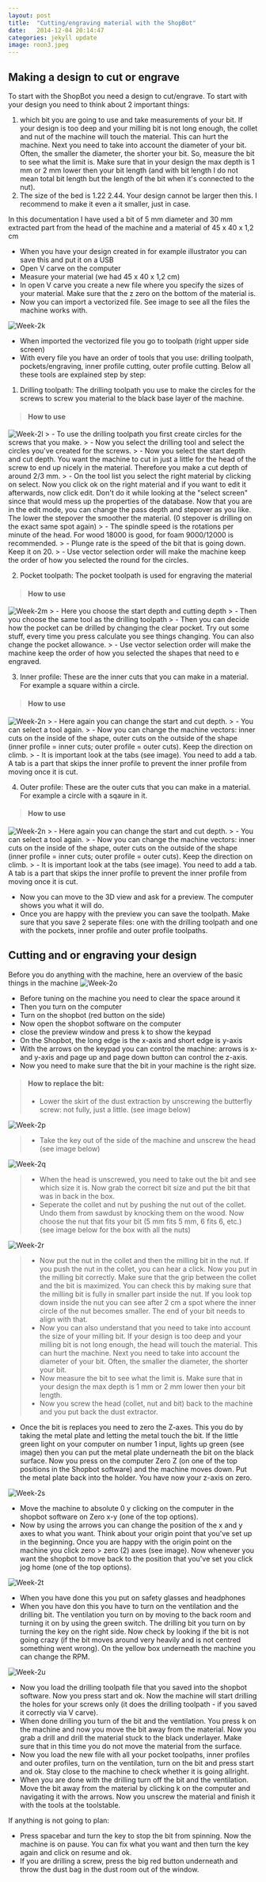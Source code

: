 ```yaml
---
layout: post
title:  "Cutting/engraving material with the ShopBot"
date:   2014-12-04 20:14:47
categories: jekyll update
image: roon3.jpeg
---
```


## Making a design to cut or engrave

To start with the ShopBot you need a design to cut/engrave. To start with your design you need to think about 2 important things: 
1. which bit you are going to use and take measurements of your bit. If your design is too deep and your milling bit is not long enough, the collet and nut of the machine will touch the material. This can hurt the machine. Next you need to take into account the diameter of your bit. Often, the smaller the diameter, the shorter your bit. So, measure the bit to see what the limit is. Make sure that in your design the max depth is 1 mm or 2 mm lower then your bit length (and with bit length I do not mean total bit length but the length of the bit when it's connected to the nut). 
2. The size of the bed is 1.22 2.44. Your design cannot be larger then this. I recommend to make it even a it smaller, just in case. 

In this documentation I have used a bit of 5 mm diameter and 30 mm extracted part from the head of the machine and a material of 45 x 40 x 1,2 cm
- When you have your design created in for example illustrator you can save this and put it on a USB
- Open V carve on the computer
- Measure your material (we had 45 x 40 x 1,2 cm) 
- In open V carve you create a new file where you specify the sizes of your material. Make sure that the z zero on the bottom of the material is. 
- Now you can import a vectorized file. See image to see all the files the machine works with. 

<img src="./assets/img/Week-2k.jpeg" alt="Week-2k">

- When imported the vectorized file you go to toolpath (right upper side screen) 
- With every file you have an order of tools that you use: drilling toolpath, pockets/engraving, inner profile cutting, outer profile cutting. Below all these tools are explained step by step:

1. Drilling toolpath: The drilling toolpath you use to make the circles for the screws to screw you material to the black base layer of the machine. 
> #### How to use
<img src="./assets/img/Week-2l.jpeg" alt="Week-2l">
> - To use the drilling toolpath you first create circles for the screws that you make. 
> - Now you select the drilling tool and select the circles you've created for the screws. 
> - Now you select the start depth and cut depth. You want the machine to cut in just a little for the head of the screw to end up nicely in the material. Therefore you make a cut depth of around 2/3 mm.
> - On the tool list you select the right material by clicking on select. Now you click ok on the right material and if you want to edit it afterwards, now click edit. Don't do it while looking at the "select screen" since that would mess up the properties of the database. Now that you are in the edit mode, you can change the pass depth and stepover as you like. The lower the stepover the smoother the material. (0 stepover is drilling on the exact same spot again)
> - The spindle speed is the rotations per minute of the head. For wood 18000 is good, for foam 9000/12000 is recommended.
> - Plunge rate is the speed of the bit that is going down. Keep it on 20. 
> - Use vector selection order will make the machine keep the order of how you selected the round for the circles. 

2. Pocket toolpath: The pocket toolpath is used for engraving the material
> #### How to use
<img src="./assets/img/Week-2m.jpeg" alt="Week-2m">
> - Here you choose the start depth and cutting depth
> - Then you choose the same tool as the drilling toolpath
> - Then you can decide how the pocket can be drilled by changing the clear pocket. Try out some stuff, every time you press calculate you see things changing. You can also change the pocket allowance. 
> - Use vector selection order will make the machine keep the order of how you selected the shapes that need to e engraved.

3. Inner profile: These are the inner cuts that you can make in a material. For example a square within a circle.
> #### How to use
<img src="./assets/img/Week-2n.jpeg" alt="Week-2n">
> - Here again you can change the start and cut depth. 
> - You can select a tool again. 
> - Now you can change the machine vectors: inner cuts on the inside of the shape, outer cuts on the outside of the shape (inner profile = inner cuts; outer profile = outer cuts). Keep the direction on climb. 
> - It is important look at the tabs (see image). You need to add a tab. A tab is a part that skips the inner profile to prevent the inner profile from moving once it is cut. 

4. Outer profile: These are the outer cuts that you can make in a material. For example a circle with a sqaure in it.
> #### How to use
<img src="./assets/img/Week-2n.jpeg" alt="Week-2n">
> - Here again you can change the start and cut depth. 
> - You can select a tool again. 
> - Now you can change the machine vectors: inner cuts on the inside of the shape, outer cuts on the outside of the shape (inner profile = inner cuts; outer profile = outer cuts). Keep the direction on climb. 
> - It is important look at the tabs (see image). You need to add a tab. A tab is a part that skips the inner profile to prevent the inner profile from moving once it is cut. 

- Now you can move to the 3D view and ask for a preview. The computer shows you what it will do. 
- Once you are happy with the preview you can save the toolpath. Make sure that you save 2 seperate files: one with the drilling toolpath and one with the pockets, inner profile and outer profile toolpaths. 

## Cutting and or engraving your design

Before you do anything with the machine, here an overview of the basic things in the machine
<img src="./assets/img/Week-2o.png" alt="Week-2o">

- Before tuning on the machine you need to clear the space around it
- Then you turn on the computer
- Turn on the shopbot (red button on the side)
- Now open the shopbot software on the computer
- close the preview window and press k to show the keypad
- On the Shopbot, the long edge is the x-axis and short edge is y-axis
- With the arrows on the keypad you can control the machine: arrows is x- and y-axis and page up and page down button can control the z-axis. 
- Now you need to make sure that the bit in your machine is the right size. 

> #### How to replace the bit:
> - Lower the skirt of the dust extraction by unscrewing the butterfly screw: not fully, just a little. (see image below)
<img src="./assets/img/Week-2p.png" alt="Week-2p">

> - Take the key out of the side of the machine and unscrew the head (see image below)
<img src="./assets/img/Week-2q.png" alt="Week-2q">

> - When the head is unscrewed, you need to take out the bit and see which size it is. Now grab the correct bit size and put the bit that was in back in the box. 
> - Seperate the collet and nut by pushing the nut out of the collet. Undo them from sawdust by knocking them on the wood. Now choose the nut that fits your bit (5 mm fits 5 mm, 6 fits 6, etc.) (see image below for the box with all the nuts)
<img src="./assets/img/Week-2r.jpeg" alt="Week-2r">

> - Now put the nut in the collet and then the milling bit in the nut. If you push the nut in the collet, you can hear a click. Now you put in the milling bit correctly. Make sure that the grip between the collet and the bit is maximized. You can check this by making sure that the milling bit is fully in smaller part inside the nut. If you look top down inside the nut you can see after 2 cm a spot where the inner circle of the nut becomes smaller. The end of your bit needs to align with that. 
> - Now you can also understand that you need to take into account the size of your milling bit. If your design is too deep and your milling bit is not long enough, the head will touch the material. This can hurt the machine. Next you need to take into account the diameter of your bit. Often, the smaller the diameter, the shorter your bit. 
> - Now measure the bit to see what the limit is. Make sure that in your design the max depth is 1 mm or 2 mm lower then your bit length. 
> - Now you screw the head (collet, nut and bit) back to the machine and you put back the dust extractor. 

- Once the bit is replaces you need to zero the Z-axes. This you do by taking the metal plate and letting the metal touch the bit. If the little green light on your computer on number 1 input, lights up green (see image) then you can put the metal plate underneath the bit on the black surface. Now you press on the computer Zero Z (on one of the top positions in the Shopbot software) and the machine moves down. Put the metal plate back into the holder. You have now your z-axis on zero. 
<img src="./assets/img/Week-2s.png" alt="Week-2s">

- Move the machine to absolute 0 y clicking on the computer in the shopbot software on Zero x-y (one of the top options). 
- Now by using the arrows you can change the position of the x and y axes to what you want. Think about your origin point that you've set up in the beginning. Once you are happy with the origin point on the machine you click zero > zero (2) axes (see image). Now whenever you want the shopbot to move back to the position that you've set you click jog home (one of the top options). 
<img src="./assets/img/Week-2t.jpeg" alt="Week-2t">

- When you have done this you put on safety glasses and headphones 
- When you have don this you have to turn on the ventilation and the drilling bit. The ventilation you turn on by moving to the back room and turning it on by using the green switch. The drilling bit you turn on by turning the key on the right side. Now check by looking if the bit is not going crazy (if the bit moves around very heavily and is not centred something went wrong). On the yellow box underneath the machine you can change the RPM. 
<img src="./assets/img/Week-2u.png" alt="Week-2u">


- Now you load the drilling toolpath file that you saved into the shopbot software. Now you press start and ok. Now the machine will start drilling the holes for your screws only (it does the drilling toolpath - if you saved it correctly via V carve). 
- When done drilling you turn of the bit and the ventilation. You press k on the machine and now you move the bit away from the material. Now you grab a drill and drill the material stuck to the black underlayer. Make sure that in this time you do not move the material from the surface. 
- Now you load the new file with all your pocket toolpaths, inner profiles and outer profiles, turn on the ventilation, turn on the bit and press start and ok. Stay close to the machine to check whether it is going allright. 
- When you are done with the drilling turn off the bit and the ventilation. Move the bit away from the material by clicking k on the computer and navigating it with the arrows. Now you unscrew the material and finish it with the tools at the toolstable. 

If anything is not going to plan: 
- Press spacebar and turn the key to stop the bit from spinning. Now the machine is on pause. You can fix what you want and then turn the key again and click on resume and ok. 
- If you are drilling a screw, press the big red button underneath and throw the dust bag in the dust room out of the window. 




